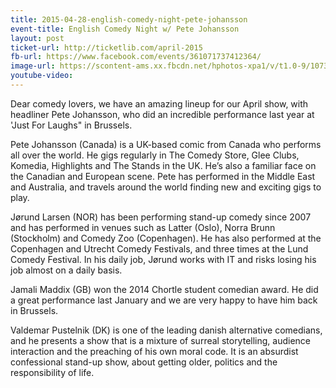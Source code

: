 ```yaml
---
title: 2015-04-28-english-comedy-night-pete-johansson
event-title: English Comedy Night w/ Pete Johansson
layout: post
ticket-url: http://ticketlib.com/april-2015
fb-url: https://www.facebook.com/events/361071737412364/
image-url: https://scontent-ams.xx.fbcdn.net/hphotos-xpa1/v/t1.0-9/10731074_887848344611559_8175526898644037804_n.jpg?oh=611c28d705c347d270d0afbd62f79127&oe=5577C991
youtube-video: 
---
```

Dear comedy lovers, we have an amazing lineup for our April show, with headliner Pete Johansson, who did an incredible performance last year at 'Just For Laughs" in Brussels.

Pete Johansson (Canada) is a UK-based comic from Canada who performs all over the world. He gigs regularly in The Comedy Store, Glee Clubs, Komedia, Highlights and The Stands in the UK. He’s also a familiar face on the Canadian and European scene. Pete has performed in the Middle East and Australia, and travels around the world finding new and exciting gigs to play.

Jørund Larsen (NOR) has been performing stand-up comedy since 2007 and has performed in venues such as Latter (Oslo), Norra Brunn (Stockholm) and Comedy Zoo (Copenhagen). He has also performed at the Copenhagen and Utrecht Comedy Festivals, and three times at the Lund Comedy Festival. In his daily job, Jørund works with IT and risks losing his job almost on a daily basis.

Jamali Maddix (GB) won the 2014 Chortle student comedian award. He did a great performance last January and we are very happy to have him back in Brussels.

Valdemar Pustelnik (DK) is one of the leading danish alternative comedians, and he presents a show that is a mixture of surreal storytelling, audience interaction and the preaching of his own moral code. It is an absurdist confessional stand-up show, about getting older, politics and the responsibility of life.
